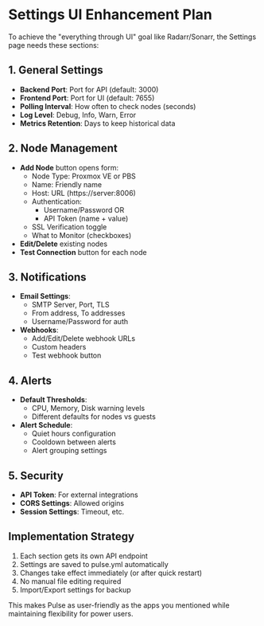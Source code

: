 # Settings UI Enhancement Plan

To achieve the "everything through UI" goal like Radarr/Sonarr, the Settings page needs these sections:

## 1. General Settings
- **Backend Port**: Port for API (default: 3000)
- **Frontend Port**: Port for UI (default: 7655) 
- **Polling Interval**: How often to check nodes (seconds)
- **Log Level**: Debug, Info, Warn, Error
- **Metrics Retention**: Days to keep historical data

## 2. Node Management
- **Add Node** button opens form:
  - Node Type: Proxmox VE or PBS
  - Name: Friendly name
  - Host: URL (https://server:8006)
  - Authentication:
    - Username/Password OR
    - API Token (name + value)
  - SSL Verification toggle
  - What to Monitor (checkboxes)
- **Edit/Delete** existing nodes
- **Test Connection** button for each node

## 3. Notifications
- **Email Settings**:
  - SMTP Server, Port, TLS
  - From address, To addresses
  - Username/Password for auth
- **Webhooks**:
  - Add/Edit/Delete webhook URLs
  - Custom headers
  - Test webhook button

## 4. Alerts
- **Default Thresholds**:
  - CPU, Memory, Disk warning levels
  - Different defaults for nodes vs guests
- **Alert Schedule**:
  - Quiet hours configuration
  - Cooldown between alerts
  - Alert grouping settings

## 5. Security
- **API Token**: For external integrations
- **CORS Settings**: Allowed origins
- **Session Settings**: Timeout, etc.

## Implementation Strategy

1. Each section gets its own API endpoint
2. Settings are saved to pulse.yml automatically
3. Changes take effect immediately (or after quick restart)
4. No manual file editing required
5. Import/Export settings for backup

This makes Pulse as user-friendly as the apps you mentioned while maintaining flexibility for power users.
